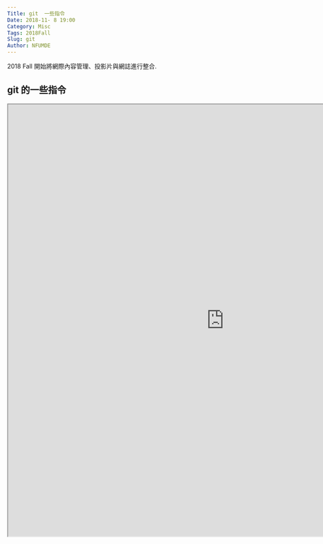 ```yaml
---
Title: git  一些指令
Date: 2018-11- 8 19:00
Category: Misc
Tags: 2018Fall
Slug: git
Author: NFUMDE
---
```


2018 Fall 開始將網際內容管理、投影片與網誌進行整合.

<!-- PELICAN_END_SUMMARY -->

git 的一些指令
----

<p><iframe width="1000" height="1000" src="https://s40723136.github.io/git/"></iframe></p>



